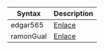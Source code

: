 | Syntax | Description |
| ----------- | ----------- |
| edgar565 | [Enlace](https://www.google.com) |
| ramonGual | [Enlace](https://www.google.com) |

